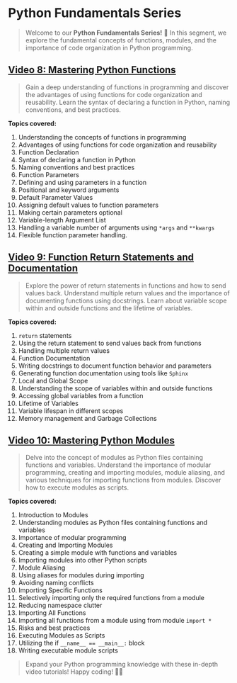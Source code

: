 # Python Fundamentals Series

> Welcome to our **Python Fundamentals Series!** 🚀 In this segment, we explore the fundamental concepts of functions, modules, and the importance of code organization in Python programming.

## [Video 8: Mastering Python Functions](#)

> Gain a deep understanding of functions in programming and discover the advantages of using functions for code organization and reusability. Learn the syntax of declaring a function in Python, naming conventions, and best practices.

**Topics covered:**

1. Understanding the concepts of functions in programming
2. Advantages of using functions for code organization and reusability
3. Function Declaration
4. Syntax of declaring a function in Python
5. Naming conventions and best practices
6. Function Parameters
7. Defining and using parameters in a function
8. Positional and keyword arguments
9. Default Parameter Values
10. Assigning default values to function parameters
11. Making certain parameters optional
12. Variable-length Argument List
13. Handling a variable number of arguments using `*args` and `**kwargs`
14. Flexible function parameter handling.

## [Video 9: Function Return Statements and Documentation](#)

> Explore the power of return statements in functions and how to send values back. Understand multiple return values and the importance of documenting functions using docstrings. Learn about variable scope within and outside functions and the lifetime of variables.

**Topics covered:**

1. `return` statements
2. Using the return statement to send values back from functions
3. Handling multiple return values
4. Function Documentation
5. Writing docstrings to document function behavior and parameters
6. Generating function documentation using tools like `Sphinx`
7. Local and Global Scope
8. Understanding the scope of variables within and outside functions
9. Accessing global variables from a function
10. Lifetime of Variables
11. Variable lifespan in different scopes
12. Memory management and Garbage Collections

## [Video 10: Mastering Python Modules](#)

> Delve into the concept of modules as Python files containing functions and variables. Understand the importance of modular programming, creating and importing modules, module aliasing, and various techniques for importing functions from modules. Discover how to execute modules as scripts.

**Topics covered:**

1. Introduction to Modules
2. Understanding modules as Python files containing functions and variables
3. Importance of modular programming
4. Creating and Importing Modules
5. Creating a simple module with functions and variables
6. Importing modules into other Python scripts
7. Module Aliasing
8. Using aliases for modules during importing
9. Avoiding naming conflicts
10. Importing Specific Functions
11. Selectively importing only the required functions from a module
12. Reducing namespace clutter
13. Importing All Functions
14. Importing all functions from a module using from module `import *`
15. Risks and best practices
16. Executing Modules as Scripts
17. Utilizing the if `__name__ == __main__:` block
18. Writing executable module scripts

> Expand your Python programming knowledge with these in-depth video tutorials! Happy coding! 🐍✨